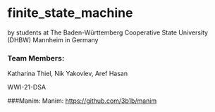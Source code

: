 # finite_state_machine
by students at The Baden-Württemberg Cooperative State University (DHBW) Mannheim in Germany

### Team Members:
Katharina Thiel,
Nik Yakovlev,
Aref Hasan


WWI-21-DSA

###Manim:
Manim: https://github.com/3b1b/manim
